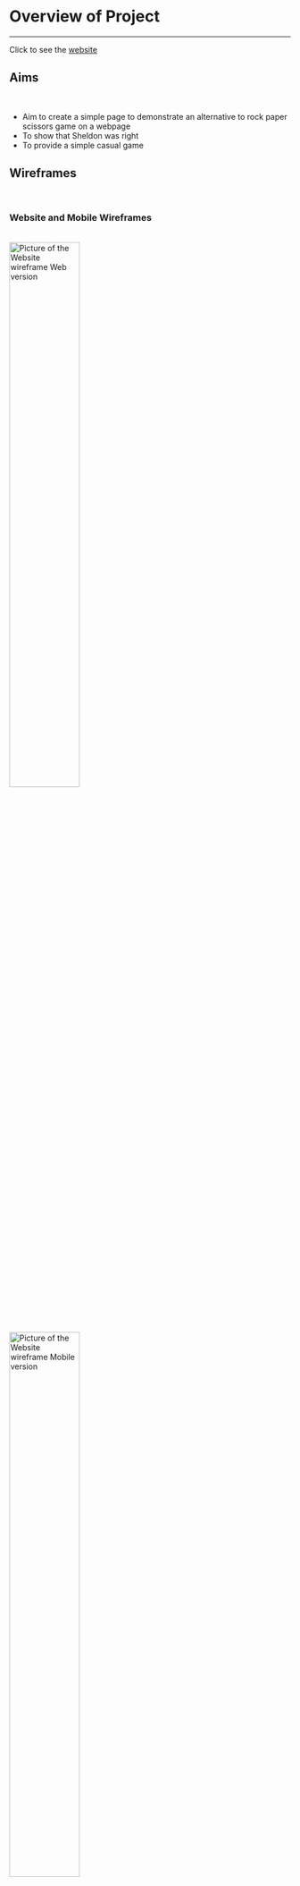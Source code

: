 <h1>Overview of Project</h1>
<hr>
<p>Click to see the <a href="https://endamccabe.github.io/LizSpock/">website</a>
<h2>Aims</h2>
<br>
<ul>
  <li>Aim to create a simple page to demonstrate an alternative to rock paper scissors game on a webpage</li>
  <li>To show that Sheldon was right</li>
  <li>To provide a simple casual game</li>
</ul>
<h2>Wireframes</h2>
<br>
<h3>Website and Mobile Wireframes</h3>
<br>
<img src="assets/images/wireframe_web.webp" style="width:50%;" alt="Picture of the Website wireframe Web version">
<img src="assets/images/wireframe_mobile.webp" style="width:50%" alt="Picture of the Website wireframe Mobile version">
<br>
<h2>Colour Palette</h2>
<br>
<p>I went to https://coolors.co/ to find the colour palette that would work for this website. These colours have an soft feel to them that I believe is the right choice to welcome to user.</p>
<img src="images/color_pal.png">
<br>
<h2>Typography</h2>
<p>I will be using Yamanatrav regular 400 for the typography of the website. I found this font on google fonts https://fonts.google.com/ . This is an example of the font.</p>
<br>
<img src="assets/images/typography.webp" alt="Picture of example of the Yamanatrav font">
<br>
<p>I believe this style will be a good fit for my vision for the website.</p>

<h2>Use Cases</h2>

<p>As the end user I would like:<p>
<ul>  
  <li>Enjoy a simple web based game based upon the rock paper scissors game. But that is a too simplistic concept so this game will provide a more nuanced game to the end user.</li>
  <li>To see Sheldon’s idea in action, so user's may be interested in coming to the website after watching the Big Bang Theory. Sheldon alludes to this game in one episode and this would get the end user to come.</li>
</ul>
<h2>Features</h2>
<br>
<h3>Heading</h3>
<br>
<img src="assets/images/header.webp" alt="Picture of the header that includes the title 'LizSpock'">
<p>This header will be able to go back to the landing page where the rules of the game will be available to be seen. This heading has a simple design to make the user focus on the game and let them enjoy it better.</p>
<br>
<h3>Buttons</h3>
<br>
<img src="assets/images/buttons_bar.webp" alt="Picture of the buttons that are used to choose in the game.">
<br>
<p>This is the controls for the user in the game to use to make choices at which option they would like to pick. For example if the user picks the rock button, this will then use this as the user option and compare it to the computer's option and result in a win/loss or draw scenario</p>
<br>
<h3>Game Area</h3>
<br>
<img src="assets/images/game_area.webp" alt="Picture of the game Area that shows the result of the game">
<br>
<p>This is the area that is used to show the output of the game which shows the choice of the user vs the choice of the computer and tells the user the result. This is where the user's focus will primarily put on so a contrasting background colour was chosen for it.</p>
<br>
<h3>Score Tally</h3>
<br>
<img src="assets/images/score_tally.webp" alt="Picture of the score tallies">
<br>
<p>This is a score counter that tracks the results of all games that are played when user goes on this website. For example when the user wins the wins counter goes up 1 every time they win, and that is the same for the draw and loss counters.</p>
<br>
<h2>Technologies Used:</h2>
<br>
<ul>
  <li>HTML</li>
  <li>CSS</li>
  <li>Javascript</li>
  <li>Git</li>
  <li>Github</li>
</ul>
<h2>Deployment</h2>
<br>
<p>Github Pages was used to deploy this website</p>
<br>
<img src="assets/images/github_pages.webp" alt="Picture of the page that shows how to deploy the website">
<br>
<ol>
    <li>Click "Settings" tab in the Github repository</li>
    <li>Click "Pages" on the left hand side</li>
    <li>Find "Source" and choose the main branch</li>
    <li>Click "Save"</li>
    <li>After this the website should be deployed</li>
</ol>
<br>
<h1>Creating a local clone of the Project</h1>
<br>
<p>If you would like to clone my project i will give you the git command on how to do so</p>
<br>
<ul>
    <li>git clone https://github.com/EndaMcCabe/LizSpock.git</li>
</ul>
